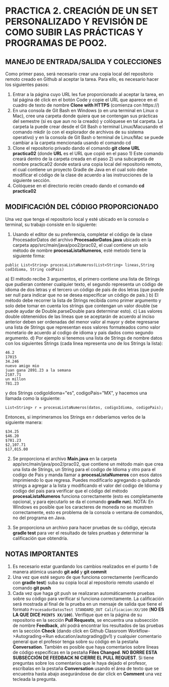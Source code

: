 # PRACTICA 2. CREACIÓN DE UN SET PERSONALIZADO Y REVISIÓN DE COMO SUBIR LAS PRÁCTICAS Y PROGRAMAS DE POO2.

## MANEJO DE ENTRADA/SALIDA Y COLECCIONES


Como primer paso, será necesario crear una copia local del repositorio remoto creado en Github al aceptar la tarea. Para ello, es necesario hacer los siguientes pasos:
1)	Entrar a la página cuyo URL les fue proporcionado al aceptar la tarea, en tal página dé click en el botón Code y copie el URL que aparece en el cuadro de texto de nombre **Clone with HTTPS** (comienza con https://)
2)	En una consola de Git Bash en Windows (o en una terminal en Linux o Mac), cree una carpeta donde quiera que se contengan sus prácticas del semestre (si es que aun no la creado) y colóquese en tal carpeta. La carpeta la puede crear desde el Git Bash o terminal Linux/Macusando el comando mkdir (o con el explorador de archivos de su sistema operativo) y en la consola de Git Bash o terminal de Linux/Mac se puede cambiar a la carpeta mencionada usando el comando cd
3)	Clone el repositorio privado dando el comando **git clone URL practica02**
 (donde **URL** es el URL que copió en el paso 1)
 Este comando creará dentro de la carpeta creada en el paso 2) una subcarpeta de nombre practica02 donde estará una copia local del repositorio remoto, el cual contiene un proyecto Gradle de Java en el cual solo debe modificar el código de la clase de acuerdo a las instrucciones de la siguiente sección.
4)  Colóquese en el directorio recién creado dando el comando **cd practica02** 


## MODIFICACIÓN DEL CÓDIGO PROPORCIONADO
Una vez que tenga el repositorio local y esté ubicado en la consola o terminal, su trabajo consiste en lo siguiente:

1. Usando el editor de su preferencia, completar el código de la clase ProcesadorDatos del archivo **ProcesadorDatos.java** ubicado en la carpeta app/src/main/java/poo2/prac02, el cual contiene un solo método de nombre **procesaListaNumeros**, esté metodo tiene la siguiente firma:

`public List<String> procesaListaNumeros(List<String> lineas,String codIdioma, String codPais)`

   a) El método recibe 3 argumentos, el primero contiene una lista de Strings que pudieran contener cualquier texto, el segundo representa un código de idioma de dos letras y el tercero un código de país de dos letras (que puede ser null para indicar que no se desea especificar un código de país.)
   b) El método debe recorrer la lista de Strings recibida como primer argumento y solo debe tomar en cuenta los strings que contengan un valor double (se puede ayudar de Double.parseDouble para determinar esto).
   c) Las valores double obtenenidos de las lineas que se aceptarán de acuerdo al inciso anterior deben ser ordenadas del menor valor al mayor y debe regresarse una lista de Strings que representan esos valores formateados como valor monetario de acuerdo al codigo de idioma y pais dados como segundo argumento.
   d) Por ejemplo si tenemos una lista de Strings de nombre datos con los siguientes Strings (cada linea representa uno de los Strings la lista):
   ```hola
   46.2
   17015
   34.246
   nuevo amigo mio
   juan gana 2891.23 a la semana
   2107.71
   un millon
   781.23
   ```
   y dos Strings codigoIdioma="es", codigoPais="MX", y hacemos una llamada como la siguiente:
   ```
   List<String> r = procesaListaNumeros(datos, codigoIdioma, codigoPais);
   ```
   Entonces, si imprimeramos los Strings en r deberíamos verlos de la siguiente manera:
   ```
   $34.25
   $46.20
   $781.23
   $2,107.71
   $17,015.00
   ``` 
2. Se proporciona el archivo **Main.java** en la carpeta app/src/main/java/poo2/prac02, que contiene un método main que crea una lista de Strings, un String para el codigo de Idioma y otro para el codigo de Pais y manda llamar a **procesaListaNumeros** con esos datos imprimiendo lo que regresa. Puedes modificarlo agregando o quitando strings a agregar a la lista y modificando el valor del codigo de Idioma y codigo del pais para verificar que el código del método **procesaListaNumeros** funciona correctamente (esto es completamente opcional, y para ejecutarlo se da el comando **gradle run**). NOTA: En Windows es posible que los caracteres de moneda no se muestren correctamente, esto es problema de la consola o ventana de comandos, no del programa en Java.

3. Se proporciona un archivo para hacer pruebas de su código, ejecuta **gradle test** para ver el resultado de tales pruebas y determinar la calificación que obtendría.

## NOTAS IMPORTANTES
1)	Es necesario estar guardando los cambios realizados en el punto 1 de manera atómica usando **git add** y **git commit**
2)	Una vez que esté seguro de que funciona correctamente (verificando con **gradle test**) suba su copia local al repositorio remoto usando el comando **git push**
3)	Cada vez que haga git push se realizaran automáticamente pruebas sobre su código para verificar si funciona correctamente. La calificación será mostrada al final de la prueba en un mensaje de salida que tiene el formato `ProcesadorDatosTest STANDARD_OUT Calificacion:XX/100` (**NO ES LA QUE DICE `POINTS XX/100`**). Verifique que en la página de su repositorio en la sección **Pull Requests**, se encuentra una subsección de nombre **Feedback**, ahí podrá encontrar los resultados de las pruebas en la sección **Check** (dando click en Github Classroom Workflow->Autograding->Run education/autograding@v1) y cualquier comentario general que el profesor tenga sobre su código en la pestaña **Conversation**. También es posible que haya comentarios sobre líneas de código específicas en la pestaña **Files Changed**. **NO BORRE ESTA SUBSECCIÓN DE FEEDBACK NI CIERRE EL PULL REQUEST**. Si tiene preguntas sobre los comentarios que le haya dejado el profesor, escríbalas en la pestaña **Conversation** usando el área de texto que se encuentra hasta abajo asegurándose de dar click en **Comment** una vez tecleada la pregunta.
